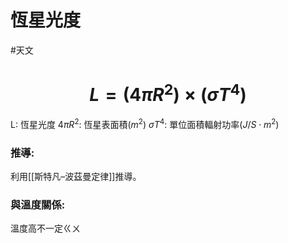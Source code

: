 # 恆星光度
#天文 
# $$L=(4\pi R^2)\times (\sigma T^4)$$
L: 恆星光度
$4\pi R^2$: 恆星表面積($m^2$)
$\sigma T^4$: 單位面積輻射功率($J/S\cdot m^2$)
### 推導:
利用[[斯特凡–波茲曼定律]]推導。
### 與溫度關係:
溫度高不一定ㄍㄨ